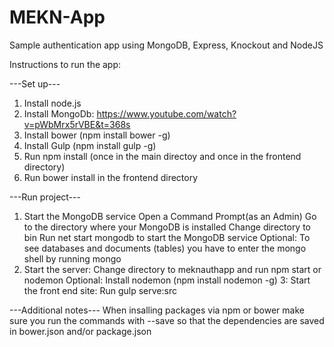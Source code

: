 # MEKN-App
Sample authentication app using MongoDB, Express, Knockout and NodeJS

Instructions to run the app:

---Set up---
1. Install node.js
2. Install MongoDb: https://www.youtube.com/watch?v=pWbMrx5rVBE&t=368s
3. Install bower (npm install bower -g)
4. Install Gulp (npm install gulp -g)
5. Run npm install (once in the main directoy and once in the frontend directory)
6. Run bower install in the frontend directory 

---Run project---

1. Start the MongoDB service
  Open a Command Prompt(as an Admin)
  Go to the directory where your MongoDB is installed
  Change directory to bin
  Run net start mongodb to start the MongoDB service
  Optional: To see databases and documents (tables) you have to enter the mongo shell by running mongo
2. Start the server:
      Change directory to meknauthapp and run npm start or nodemon
      Optional: Install nodemon (npm install nodemon -g)
3: Start the front end site:
      Run gulp serve:src
      
---Additional notes---
When insalling packages via npm or bower make sure you run the commands with --save so that the dependencies are saved in bower.json and/or package.json

  
